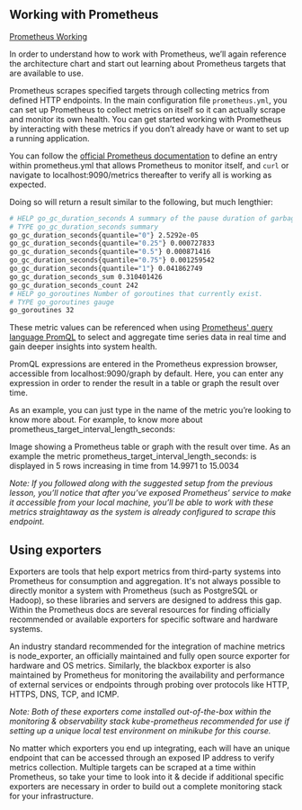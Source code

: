 ## Working with Prometheus

[Prometheus Working](https://github.com/vamsikrishna2049/Kubernetes/blob/5217edd0afe35f42a2acfd29b97211e9985c32ad/K8S%20Monitoring/Prometheus%20Architecture%20-Working.png)

In order to understand how to work with Prometheus, we’ll again reference the architecture chart and start out learning about Prometheus targets that are available to use.

Prometheus scrapes specified targets through collecting metrics from defined HTTP endpoints. In the main configuration file ```prometheus.yml```, you can set up Prometheus to collect metrics on itself so it can actually scrape and monitor its own health. You can get started working with Prometheus by interacting with these metrics if you don’t already have or want to set up a running application.

You can follow the [official Prometheus documentation](https://prometheus.io/docs/prometheus/latest/getting_started/#configuring-prometheus-to-monitor-itself) to define an entry within prometheus.yml that allows Prometheus to monitor itself, and ```curl``` or navigate to localhost:9090/metrics thereafter to verify all is working as expected.


Doing so will return a result similar to the following, but much lengthier:

```bash
# HELP go_gc_duration_seconds A summary of the pause duration of garbage collection cycles.
# TYPE go_gc_duration_seconds summary
go_gc_duration_seconds{quantile="0"} 2.5292e-05
go_gc_duration_seconds{quantile="0.25"} 0.000727833
go_gc_duration_seconds{quantile="0.5"} 0.000871416
go_gc_duration_seconds{quantile="0.75"} 0.001259542
go_gc_duration_seconds{quantile="1"} 0.041862749
go_gc_duration_seconds_sum 0.310401426
go_gc_duration_seconds_count 242
# HELP go_goroutines Number of goroutines that currently exist.
# TYPE go_goroutines gauge
go_goroutines 32
```

These metric values can be referenced when using [Prometheus' query language PromQL](https://prometheus.io/docs/prometheus/latest/querying/basics/#time-series-selectors) to select and aggregate time series data in real time and gain deeper insights into system health. 

PromQL expressions are entered in the Prometheus expression browser, accessible from localhost:9090/graph by default. Here, you can enter any expression in order to render the result in a table or graph the result over time.

 As an example, you can just type in the name of the metric you’re looking to know more about. For example, to know more about prometheus_target_interval_length_seconds:
 

Image showing a Prometheus table or graph with the result over time.   As an example the metric prometheus_target_interval_length_seconds: is displayed in 5 rows increasing in time from 14.9971 to 15.0034

_Note: If you followed along with the suggested setup from the previous lesson, you’ll notice that after you’ve exposed Prometheus’ service to make it accessible from your local machine, you’ll be able to work with these metrics straightaway as the system is already configured to scrape this endpoint._

## Using exporters
Exporters are tools that help export metrics from third-party systems into Prometheus for consumption and aggregation. It's not always possible to directly monitor a system with Prometheus (such as PostgreSQL or Hadoop), so these libraries and servers are designed to address this gap. Within the Prometheus docs are several resources for finding officially recommended or available exporters for specific software and hardware systems.


An industry standard recommended for the integration of machine metrics is node_exporter, an officially maintained and fully open source exporter for hardware and OS metrics. Similarly, the blackbox exporter is also maintained by Prometheus for monitoring the availability and performance of external services or endpoints through probing over protocols like HTTP, HTTPS, DNS, TCP, and ICMP.

_Note: Both of these exporters come installed out-of-the-box within the monitoring & observability stack kube-prometheus recommended for use if setting up a unique local test environment on minikube for this course._

No matter which exporters you end up integrating, each will have an unique endpoint that can be accessed through an exposed IP address to verify metrics collection. Multiple targets can be scraped at a time within Prometheus, so take your time to look into it & decide if additional specific exporters are necessary in order to build out a complete monitoring stack for your infrastructure.

